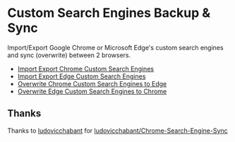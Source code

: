 # Custom Search Engines Backup & Sync

Import/Export Google Chrome or Microsoft Edge's custom search engines and sync (overwrite) between 2 browsers.

- [Import Export Chrome Custom Search Engines](https://github.com/erbanku/custom-search-engines-backup/tree/main/Import%20Export%20Chrome%20Custom%20Search%20Engines)
- [Import Export Edge Custom Search Engines](https://github.com/erbanku/custom-search-engines-backup/tree/main/Import%20Export%20Edge%20Custom%20Search%20Engines)
- [Overwrite Chrome Custom Search Engines to Edge](https://github.com/erbanku/custom-search-engines-backup/tree/main/Overwrite%20Chrome%20Custom%20Search%20Engines%20to%20Edge)
- [Overwrite Edge Custom Search Engines to Chrome](https://github.com/erbanku/custom-search-engines-backup/tree/main/Overwrite%20Edge%20Custom%20Search%20Engines%20to%20Chrome)

## Thanks

Thanks to [ludovicchabant](https://github.com/ludovicchabant) for [ludovicchabant/Chrome-Search-Engine-Sync](https://github.com/ludovicchabant/Chrome-Search-Engine-Sync)

